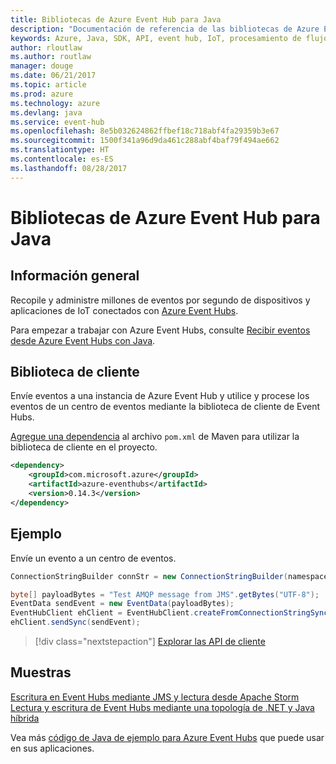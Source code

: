 ```yaml
---
title: Bibliotecas de Azure Event Hub para Java
description: "Documentación de referencia de las bibliotecas de Azure Event Hub para Java"
keywords: Azure, Java, SDK, API, event hub, IoT, procesamiento de flujo
author: rloutlaw
ms.author: routlaw
manager: douge
ms.date: 06/21/2017
ms.topic: article
ms.prod: azure
ms.technology: azure
ms.devlang: java
ms.service: event-hub
ms.openlocfilehash: 8e5b032624862ffbef18c718abf4fa29359b3e67
ms.sourcegitcommit: 1500f341a96d9da461c288abf4baf79f494ae662
ms.translationtype: HT
ms.contentlocale: es-ES
ms.lasthandoff: 08/28/2017
---
```

# <a name="azure-event-hub-libraries-for-java"></a>Bibliotecas de Azure Event Hub para Java

## <a name="overview"></a>Información general

Recopile y administre millones de eventos por segundo de dispositivos y aplicaciones de IoT conectados con [Azure Event Hubs](/azure/event-hubs/event-hubs-what-is-event-hubs).

Para empezar a trabajar con Azure Event Hubs, consulte [Recibir eventos desde Azure Event Hubs con Java](/azure/event-hubs/event-hubs-java-get-started-receive-eph).


## <a name="client-library"></a>Biblioteca de cliente

Envíe eventos a una instancia de Azure Event Hub y utilice y procese los eventos de un centro de eventos mediante la biblioteca de cliente de Event Hubs.

[Agregue una dependencia](https://maven.apache.org/guides/getting-started/index.html#How_do_I_use_external_dependencies) al archivo `pom.xml` de Maven para utilizar la biblioteca de cliente en el proyecto.  

```XML
<dependency>
    <groupId>com.microsoft.azure</groupId>
    <artifactId>azure-eventhubs</artifactId>
    <version>0.14.3</version>
</dependency>
```   

## <a name="example"></a>Ejemplo

Envíe un evento a un centro de eventos.

```java
ConnectionStringBuilder connStr = new ConnectionStringBuilder(namespaceName, eventHubName,sasKeyName, sasKey);

byte[] payloadBytes = "Test AMQP message from JMS".getBytes("UTF-8");
EventData sendEvent = new EventData(payloadBytes);
EventHubClient ehClient = EventHubClient.createFromConnectionStringSync(connStr.toString());
ehClient.sendSync(sendEvent);
```

> [!div class="nextstepaction"]
> [Explorar las API de cliente](/java/api/overview/azure/eventhub/clientlibrary)


## <a name="samples"></a>Muestras

[Escritura en Event Hubs mediante JMS y lectura desde Apache Storm][1]
[Lectura y escritura de Event Hubs mediante una topología de .NET y Java híbrida][2] 

[1]: https://github.com/Azure-Samples/event-hubs-java-storm-sender-jms-receiver
[2]: https://github.com/Azure-Samples/hdinsight-dotnet-java-storm-eventhub

Vea más [código de Java de ejemplo para Azure Event Hubs](https://azure.microsoft.com/resources/samples/?platform=java&term=event) que puede usar en sus aplicaciones.

